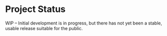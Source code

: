 # Project Status

WIP – Initial development is in progress, but there has not yet been a stable, usable release suitable for the public.
